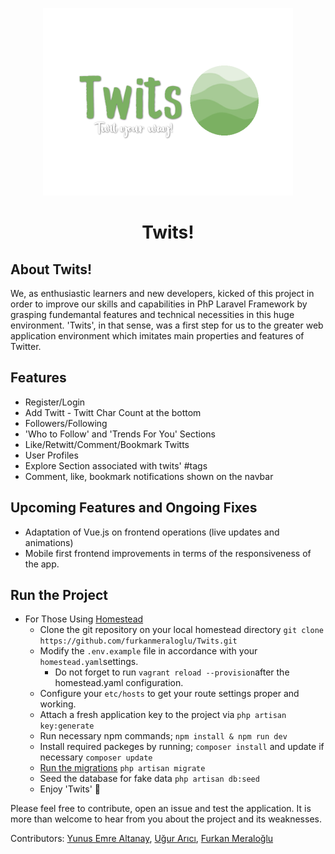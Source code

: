 <p align="center"><img src="public/images/logoWhite.png?raw=true" alt="Twits!" width="400"></p>

<h1 align="center"><strong>Twits!</strong></h1>

## About Twits!

We, as enthusiastic learners and new developers, kicked of this project in order to improve our skills and capabilities in PhP Laravel Framework by grasping fundemantal features and technical necessities in this huge environment. 'Twits', in that sense, was a first step for us to the greater web application environment which imitates main properties and features of Twitter. 

## Features

- Register/Login
- Add Twitt - Twitt Char Count at the bottom
- Followers/Following
- 'Who to Follow' and 'Trends For You' Sections
- Like/Retwitt/Comment/Bookmark Twitts
- User Profiles
- Explore Section associated with twits' #tags
- Comment, like, bookmark notifications shown on the navbar

## Upcoming Features and Ongoing Fixes

- Adaptation of Vue.js on frontend operations (live updates and animations)
- Mobile first frontend improvements in terms of the responsiveness of the app. 

## Run the Project

- For Those Using [Homestead](https://laravel.com/docs/8.x/homestead) 
  - Clone the git repository on your local homestead directory
    `git clone https://github.com/furkanmeraloglu/Twits.git`
  - Modify the `.env.example` file in accordance with your `homestead.yaml`settings.
    - Do not forget to run `vagrant reload --provision`after the homestead.yaml configuration. 
  - Configure your `etc/hosts` to get your route settings proper and working. 
  - Attach a fresh application key to the project via `php artisan key:generate` 
  - Run necessary npm commands; `npm install & npm run dev` 
  - Install required packeges by running; `composer install` and update if necessary `composer update` 
  - [Run the migrations](https://laravel.com/docs/8.x/migrations)
    `php artisan migrate`
  - Seed the database for fake data
    `php artisan db:seed` 
  - Enjoy 'Twits' :star_struck:

Please feel free to contribute, open an issue and test the application. It is more than welcome to hear from you about the project and its weaknesses. 

Contributors: <a href="https://github.com/yemrealtanay" target="_blank">Yunus Emre Altanay</a>, <a href="https://github.com/ugurarici" target="_blank">Uğur Arıcı</a>, <a href="https://github.com/furkanmeraloglu" target="_blank">Furkan Meraloğlu</a>
